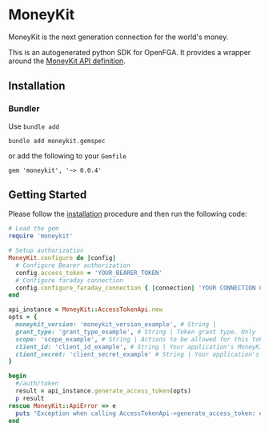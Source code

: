 # MoneyKit

MoneyKit is the next generation connection for the world's money.

This is an autogenerated python SDK for OpenFGA. It provides a wrapper around the [MoneyKit API definition](https://docs.moneykit.com).

## Installation

### Bundler

Use `bundle add`
```shell
bundle add moneykit.gemspec
```

or add the following to your `Gemfile`

```
gem 'moneykit', '~> 0.0.4'
```

## Getting Started

Please follow the [installation](#installation) procedure and then run the following code:

```ruby
# Load the gem
require 'moneykit'

# Setup authorization
MoneyKit.configure do |config|
  # Configure Bearer authorization
  config.access_token = 'YOUR_BEARER_TOKEN'
  # Configure faraday connection
  config.configure_faraday_connection { |connection| 'YOUR CONNECTION CONFIG PROC' }
end

api_instance = MoneyKit::AccessTokenApi.new
opts = {
  moneykit_version: 'moneykit_version_example', # String | 
  grant_type: 'grant_type_example', # String | Token grant type. Only `client_credentials` supported.
  scope: 'scope_example', # String | Actions to be allowed for this token, given as one or more strings separated by spaces.             If omitted, all actions allowed for your application will be granted to this token.
  client_id: 'client_id_example', # String | Your application's MoneyKit client ID.
  client_secret: 'client_secret_example' # String | Your application's MoneyKit client secret.
}

begin
  #/auth/token
  result = api_instance.generate_access_token(opts)
  p result
rescue MoneyKit::ApiError => e
  puts "Exception when calling AccessTokenApi->generate_access_token: #{e}"
end

```
